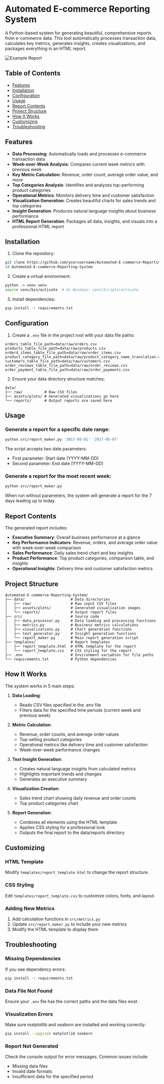 # Automated E-commerce Reporting System

A Python-based system for generating beautiful, comprehensive reports from e-commerce data. This tool automatically processes transaction data, calculates key metrics, generates insights, creates visualizations, and packages everything in an HTML report.

![Example Report](/Example%20Report.png)

## Table of Contents

- [Features](#features)
- [Installation](#installation)
- [Configuration](#configuration)
- [Usage](#usage)
- [Report Contents](#report-contents)
- [Project Structure](#project-structure)
- [How It Works](#how-it-works)
- [Customizing](#customizing)
- [Troubleshooting](#troubleshooting)

## Features

- **Data Processing**: Automatically loads and processes e-commerce transaction data
- **Week-over-Week Analysis**: Compares current week metrics with previous week
- **Key Metric Calculation**: Revenue, order count, average order value, and more
- **Top Categories Analysis**: Identifies and analyzes top-performing product categories
- **Operational Metrics**: Monitors delivery time and customer satisfaction
- **Visualization Generation**: Creates beautiful charts for sales trends and top categories
- **Insight Generation**: Produces natural language insights about business performance
- **HTML Report Generation**: Packages all data, insights, and visuals into a professional HTML report

## Installation

1. Clone the repository:
```bash
git clone https://github.com/yourusername/Automated-E-commerce-Reporting-System.git
cd Automated-E-commerce-Reporting-System
```

2. Create a virtual environment:
```bash
python -m venv venv
source venv/bin/activate  # On Windows: venv\Scripts\activate
```

3. Install dependencies:
```bash
pip install -r requirements.txt
```

## Configuration

1. Create a `.env` file in the project root with your data file paths:
```
orders_table_file_path=data/raw/orders.csv
products_table_file_path=data/raw/products.csv
orderd_items_table_file_path=data/raw/order_items.csv
product_category_file_path=data/raw/product_category_name_translation.csv
customers_table_file_path=data/raw/customers.csv
order_reviews_table_file_path=data/raw/order_reviews.csv
order_payment_table_file_path=data/raw/order_payments.csv
```

2. Ensure your data directory structure matches:
```
data/
├── raw/          # Raw CSV files
├── assets/plots/ # Generated visualizations go here
└── reports/      # Output reports are saved here
```

## Usage

### Generate a report for a specific date range:

```bash
python src/report_maker.py '2017-05-01' '2017-05-07'
```

The script accepts two date parameters:
- First parameter: Start date (YYYY-MM-DD)
- Second parameter: End date (YYYY-MM-DD)

### Generate a report for the most recent week:

```bash
python src/report_maker.py
```

When run without parameters, the system will generate a report for the 7 days leading up to today.

## Report Contents

The generated report includes:

- **Executive Summary**: Overall business performance at a glance
- **Key Performance Indicators**: Revenue, orders, and average order value with week-over-week comparison
- **Sales Performance**: Daily sales trend chart and key insights
- **Product Performance**: Top product categories, comparison table, and insights
- **Operational Insights**: Delivery time and customer satisfaction metrics

## Project Structure

```
Automated-E-commerce-Reporting-System/
├── data/                     # Data directories
│   ├── raw/                  # Raw input CSV files
│   ├── assets/plots/         # Generated visualization images
│   └── reports/              # Output report files
├── src/                      # Source code
│   ├── data_processor.py     # Data loading and processing functions
│   ├── metrics.py            # Business metrics calculations
│   ├── visualizations.py     # Chart generation functions
│   ├── text_generator.py     # Insight generation functions
│   └── report_maker.py       # Main report generation script
├── templates/                # Report templates
│   ├── report_template.html  # HTML template for the report
│   └── report_template.css   # CSS styling for the report
├── .env                      # Environment variables for file paths
└── requirements.txt          # Python dependencies
```

## How It Works

The system works in 5 main steps:

1. **Data Loading**: 
   - Reads CSV files specified in the .env file
   - Filters data for the specified time periods (current week and previous week)

2. **Metric Calculation**:
   - Revenue, order counts, and average order values
   - Top-selling product categories
   - Operational metrics like delivery time and customer satisfaction
   - Week-over-week performance changes

3. **Text Insight Generation**:
   - Creates natural language insights from calculated metrics
   - Highlights important trends and changes
   - Generates an executive summary

4. **Visualization Creation**:
   - Sales trend chart showing daily revenue and order counts
   - Top product categories chart

5. **Report Generation**:
   - Combines all elements using the HTML template
   - Applies CSS styling for a professional look
   - Outputs the final report to the data/reports directory

## Customizing

### HTML Template

Modify `templates/report_template.html` to change the report structure.

### CSS Styling

Edit `templates/report_template.css` to customize colors, fonts, and layout.

### Adding New Metrics

1. Add calculation functions in `src/metrics.py`
2. Update `src/report_maker.py` to include your new metrics
3. Modify the HTML template to display them

## Troubleshooting

### Missing Dependencies

If you see dependency errors:
```bash
pip install -r requirements.txt
```

### Data File Not Found

Ensure your `.env` file has the correct paths and the data files exist.

### Visualization Errors

Make sure matplotlib and seaborn are installed and working correctly:
```bash
pip install --upgrade matplotlib seaborn
```

### Report Not Generated

Check the console output for error messages. Common issues include:
- Missing data files
- Invalid date formats
- Insufficient data for the specified period
